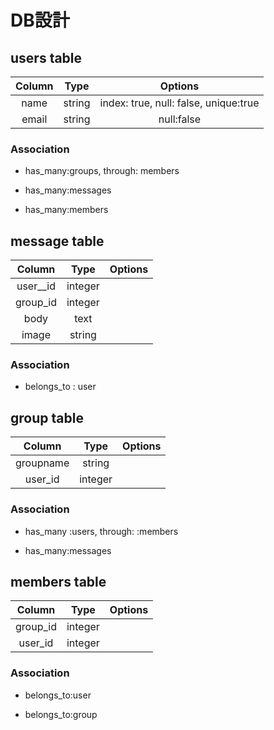 # DB設計

## users table


|   Column   |     Type    |              Options                |
|:----------:|:-----------:|:-----------------------------------:|
| name       | string      |index: true, null: false, unique:true|
| email      | string      |null:false                           |

### Association

* has_many:groups, through: members

* has_many:messages

* has_many:members


## message table


|   Column   |     Type    |              Options                |
|:----------:|:-----------:|:-----------------------------------:|
| user__id   | integer     |                                     |
| group_id   | integer     |                                     |
| body       | text        |                                     |
| image      | string      |                                     |

### Association

* belongs_to : user


## group table


|   Column   |     Type    |              Options                |
|:----------:|:-----------:|:-----------------------------------:|
| groupname  | string      |                                     |
| user_id    | integer     |                                     |

### Association

* has_many :users, through: :members

* has_many:messages


## members table


|   Column   |     Type    |              Options                |
|:----------:|:-----------:|:-----------------------------------:|
| group_id   | integer     |                                     |
| user_id    | integer     |                                     |

### Association

* belongs_to:user

* belongs_to:group

